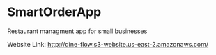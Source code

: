 # SmartOrderApp
Restaurant managment app for small businesses

Website Link: http://dine-flow.s3-website.us-east-2.amazonaws.com/
